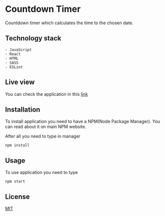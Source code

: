 # Countdown Timer

Countdown timer which calculates the time to the chosen date.

## Technology stack
    - JavaScript
    - React
    - HTML
    - SASS
    - ESLint

## Live view

You can check the application in this [link]( https://pawel-galkowski.github.io/Countdown-Timer/)

## Installation
To install application you need to have a NPM(Node Package Manager). You can read about it on main NPM website.

After all you need to type in manager

```GIT
npm install
```

## Usage
To use application you need to type

```GIT
npm start
```

## License
[MIT](https://choosealicense.com/licenses/mit/)